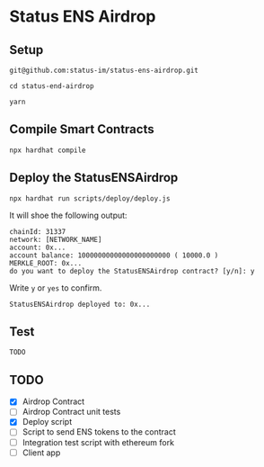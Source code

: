 # Status ENS Airdrop

## Setup

`git@github.com:status-im/status-ens-airdrop.git`

`cd status-end-airdrop`

`yarn`

## Compile Smart Contracts

`npx hardhat compile`

## Deploy the StatusENSAirdrop

`npx hardhat run scripts/deploy/deploy.js`

It will shoe the following output:

```
chainId: 31337
network: [NETWORK_NAME]
account: 0x...
account balance: 10000000000000000000000 ( 10000.0 )
MERKLE_ROOT: 0x...
do you want to deploy the StatusENSAirdrop contract? [y/n]: y
```

Write `y` or `yes` to confirm.

```
StatusENSAirdrop deployed to: 0x...
```

## Test

`TODO`


## TODO

- [x] Airdrop Contract
- [ ] Airdrop Contract unit tests
- [x] Deploy script
- [ ] Script to send ENS tokens to the contract
- [ ] Integration test script with ethereum fork
- [ ] Client app
